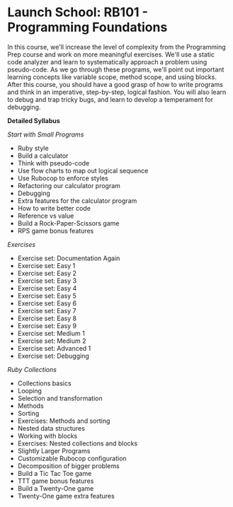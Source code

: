 # Launch School: RB101 - Programming Foundations

In this course, we'll increase the level of complexity from the Programming Prep course and work on more meaningful exercises. We'll use a static code analyzer and learn to systematically approach a problem using pseudo-code. As we go through these programs, we'll point out important learning concepts like variable scope, method scope, and using blocks. After this course, you should have a good grasp of how to write programs and think in an imperative, step-by-step, logical fashion. You will also learn to debug and trap tricky bugs, and learn to develop a temperament for debugging.

**Detailed Syllabus**

*Start with Small Programs*

* Ruby style
* Build a calculator
* Think with pseudo-code
* Use flow charts to map out logical sequence
* Use Rubocop to enforce styles
* Refactoring our calculator program
* Debugging
* Extra features for the calculator program
* How to write better code
* Reference vs value
* Build a Rock-Paper-Scissors game
* RPS game bonus features

*Exercises*

* Exercise set: Documentation Again
* Exercise set: Easy 1
* Exercise set: Easy 2
* Exercise set: Easy 3
* Exercise set: Easy 4
* Exercise set: Easy 5
* Exercise set: Easy 6
* Exercise set: Easy 7
* Exercise set: Easy 8
* Exercise set: Easy 9
* Exercise set: Medium 1
* Exercise set: Medium 2
* Exercise set: Advanced 1
* Exercise set: Debugging

*Ruby Collections*

* Collections basics
* Looping
* Selection and transformation
* Methods
* Sorting
* Exercises: Methods and sorting
* Nested data structures
* Working with blocks
* Exercises: Nested collections and blocks
* Slightly Larger Programs
* Customizable Rubocop configuration
* Decomposition of bigger problems
* Build a Tic Tac Toe game
* TTT game bonus features
* Build a Twenty-One game
* Twenty-One game extra features
